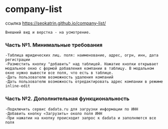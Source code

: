 # company-list

ссылка https://seokatrin.github.io/company-list/

```
Внешний вид и верстка - на усмотрение.

```

### Часть №1. Минимальные требования
```
-Таблица юридических лиц. поля: наименование, адрес, огрн, инн, дата регистрации
-Разместить кнопку "добавить" над таблицей. Нажатие кнопки открывает модальное окно с формой добавления компании в таблицу. В модальном окне нужно вывести все поля, что есть в таблице.
-Дать пользователю возможность удаления компаний 
-Дать пользователю возможность отредактировать адрес компании в режиме inline-edit

```

### Часть №2. Дополнительная функциональность
```
-Подключить сервис dadata.ru для загрузки информации по ИНН	
-Добавить кнопку «Загрузить» около поля ИНН
-При нажатии на кнопку происходит запрос к dadata и заполняются все поля
```
